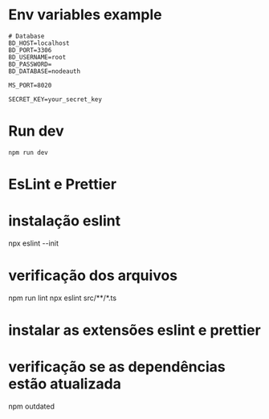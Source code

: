 


# Env variables example
```
# Database
BD_HOST=localhost
BD_PORT=3306
BD_USERNAME=root
BD_PASSWORD=
BD_DATABASE=nodeauth

MS_PORT=8020

SECRET_KEY=your_secret_key
```

# Run dev
```
npm run dev
```




# EsLint e Prettier

# instalação eslint
npx eslint --init

# verificação dos arquivos
npm run lint
npx eslint src/**/*.ts

# instalar as extensões eslint e prettier



# verificação se as dependências estão atualizada
npm outdated







